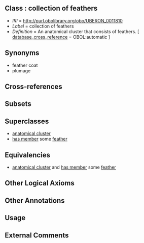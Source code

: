 
## Class : collection of feathers

 * *IRI* = http://purl.obolibrary.org/obo/UBERON_0011810
 * *Label* = collection of feathers
 * *Definition* = An anatomical cluster that consists of feathers. [ [database_cross_reference](../../ef/oboInOwl#hasDbXref.md) = OBOL:automatic ]

## Synonyms

 * feather coat
 * plumage

## Cross-references


## Subsets


## Superclasses

 * [anatomical cluster](../../UBERON/77/UBERON_0000477.md)
 * [has member](../../RO/51/RO_0002351.md) some [feather](../../UBERON/22/UBERON_0000022.md)

## Equivalencies

 * [anatomical cluster](../../UBERON/77/UBERON_0000477.md) and [has member](../../RO/51/RO_0002351.md) some [feather](../../UBERON/22/UBERON_0000022.md)

## Other Logical Axioms


## Other Annotations


## Usage


## External Comments

